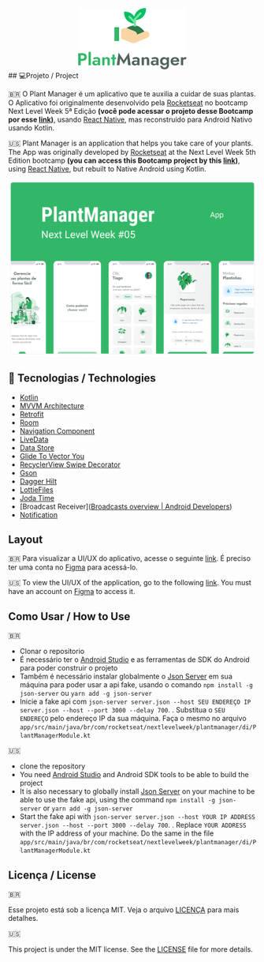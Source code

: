 <div align="center">
	<img src=".github/logo.png">
</div>
## 💻Projeto / Project

🇧🇷 O Plant Manager é um aplicativo que te auxilia a cuidar de suas plantas. O Aplicativo foi originalmente desenvolvido pela [Rocketseat](https://www.rocketseat.com.br/) no bootcamp Next Level Week 5ª Edição **(você pode acessar o projeto desse Bootcamp por esse [link](https://github.com/rocketseat-education/nlw-05-react-native))**,  usando [React Native](https://reactnative.dev/), mas reconstruído para Android Nativo usando Kotlin.

🇺🇸 Plant Manager is an application that helps you take care of your plants. The App was originally developed by [Rocketseat](https://www.rocketseat.com.br/) at the Next Level Week 5th Edition bootcamp **(you can access this Bootcamp project by this [link](https://github.com/rocketseat-education/nlw-05-react-native))**, using [React Native](https://reactnative.dev/), but rebuilt to Native Android using Kotlin.

<div>
<img src=".github/plantmanager.png"
</div>

## 🚀 Tecnologias / Technologies

- [Kotlin](https://kotlinlang.org/)
- [MVVM Architecture](https://developer.android.com/jetpack/guide)
- [Retrofit](https://square.github.io/retrofit/)
- [Room](https://developer.android.com/topic/libraries/architecture/room)
- [Navigation Component](https://developer.android.com/topic/libraries/architecture/navigation)
- [LiveData](https://developer.android.com/topic/libraries/architecture/livedata)
- [Data Store](https://developer.android.com/topic/libraries/architecture/datastore)
- [Glide To Vector You](https://github.com/corouteam/GlideToVectorYou)
- [RecyclerView Swipe Decorator](https://github.com/xabaras/RecyclerViewSwipeDecorator)
- [Gson](https://github.com/google/gson)
- [Dagger Hilt](https://developer.android.com/training/dependency-injection/hilt-android)
- [LottieFiles](https://lottiefiles.com/)
- [Joda Time](https://www.joda.org/joda-time/)
- [Broadcast Receiver]([Broadcasts overview  | Android Developers](https://developer.android.com/guide/components/broadcasts))
- [Notification](https://developer.android.com/training/notify-user/build-notification)

##  Layout

🇧🇷 Para visualizar a UI/UX do aplicativo, acesse o seguinte [link](https://www.figma.com/file/IhQRtrOZdu3TrvkPYREzOy/PlantManager/duplicate?node-id=0%3A1). É preciso ter uma conta no [Figma](https://www.figma.com/) para acessá-lo.

🇺🇸 To view the UI/UX of the application, go to the following [link](https://www.figma.com/file/IhQRtrOZdu3TrvkPYREzOy/PlantManager/duplicate?node-id=0%3A1). You must have an account on [Figma](https://www.figma.com/) to access it.

## Como Usar / How to Use

🇧🇷

- Clonar o repositorio
- É necessário ter o [Android Studio](https://developer.android.com/studio) e as ferramentas de SDK do Android para poder construir o projeto
- Também é necessário instalar globalmente o [Json Server](https://github.com/typicode/json-server) em sua máquina para poder usar a api fake, usando o comando `npm install -g json-server` ou  `yarn add -g json-server`
- Inicie a fake api com `json-server server.json --host SEU ENDEREÇO IP server.json --host --port 3000 --delay 700`. . Substitua o `SEU ENDEREÇO` pelo endereço IP da sua máquina. Faça o mesmo no arquivo `app/src/main/java/br/com/rocketseat/nextlevelweek/plantmanager/di/PlantManagerModule.kt`

🇺🇸

- clone the repository
- You need [Android Studio](https://developer.android.com/studio) and Android SDK tools to be able to build the project
- It is also necessary to globally install [Json Server](https://github.com/typicode/json-server) on your machine to be able to use the fake api, using the command `npm install -g json-server` or `yarn add -g json-server`
- Start the fake api with `json-server server.json --host YOUR IP ADDRESS server.json --host --port 3000 --delay 700`. . Replace `YOUR ADDRESS` with the IP address of your machine. Do the same in the file `app/src/main/java/br/com/rocketseat/nextlevelweek/plantmanager/di/PlantManagerModule.kt`

## Licença / License

🇧🇷

Esse projeto está sob a licença MIT. Veja o arquivo [LICENÇA](LICENSE) para mais detalhes.

🇺🇸

This project is under the MIT license. See the [LICENSE](LICENSE) file for more details.